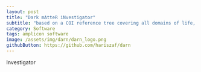 ```yaml
---
layout: post
title: "Dark mAtteR iNvestigator"
subtitle: "based on a COI reference tree covering all domains of life, DARN assigns amplicon sequences to the three domains"
category: Software
tags: amplicon software
image: /assets/img/darn/darn_logo.png
githubButton: https://github.com/hariszaf/darn
---
```



Investigator


